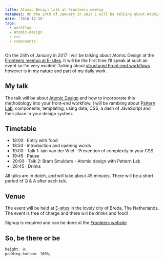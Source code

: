 ```yaml
---
title: Atomic Design talk at Fronteers meetup
metaDesc: On the 24th of January in 2017 I will be talking about Atomic Design at the Fronteers meetup
date: '2016-12-15'
tags:
  - workflow
  - atomic-design
  - css
  - components
---
```


On the 24th of January in 2017 I will be talking about Atomic Design at the [Fronteers meetup at E-sites](https://fronteers.nl/bijeenkomsten/2017/meetup-januari-e-sites).
It will be the first time I‘ll speak at such an event so I‘m very excited! Talking about [structured Front-end workflows](https://bramsmulders.com/blog/how-i-improved-my-workflow-with-smacss-sass/) however is in my nature and part of my daily work.

## My talk
The talk will be about [Atomic Design](http://atomicdesign.bradfrost.com/) and how to incorporate this methodology into your front-end workflow.
I will be rambling about [Pattern Lab](http://patternlab.io/), components, templating, using data, CSS, a dash of JavaScript and their place in your design system.

## Timetable
* 18:00 · Entry with food
* 18:50 · Introduction and opening words
* 19:00 · Talk 1: Iain van der Wiel - Prevention of complexity in your CSS
* 19:45 · Pause
* 20:00 · Talk 2: Bram Smulders - Atomic design with Pattern Lab
* 20:45 · Drinks

All talks are in dutch, and will take about 45 minutes. There will be a short period of Q & A after each talk.

## Venue
The event will be held at [E-sites](https://www.e-sites.nl/) in the lovely city of Breda, The Netherlands. The event is free of charge and there will be drinks and food!

Signup is required and can be done at the [Fronteers website](https://fronteers.nl/bijeenkomsten/2017/meetup-januari-e-sites)

## So, be there or be
```css
height: 0;
padding-bottom: 100%;
```
